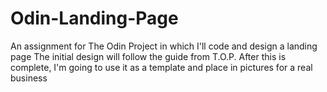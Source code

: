 # Odin-Landing-Page
An assignment for The Odin Project in which I'll code and design a landing page
The initial design will follow the guide from T.O.P.
After this is complete, I'm going to use it as a template and place in pictures for a real business